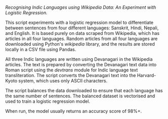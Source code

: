 *Recognising Indic Languages using Wikipedia Data: An Experiment with Logistic Regression.*

This script experiments with a logistic regression model to differentiate between sentences from four different languages: Sanskrit, Hindi, Nepali, and English. It is based purely on data scraped from Wikipedia, which has articles in all four languages. Random articles from all four languages are downloaded using Python's *wikipedia* library, and the results are stored locally in a CSV file using Pandas.

All three Indic languages are written using Devanagari in the Wikipedia articles. The text is prepared by converting the Devanagari text data into Roman script using the *devtrans* module for Indic language text transliteration. The script converts the Devanagari text into the Harvard-Kyoto system, which uses only ASCII characters.

The script balances the data downloaded to ensure that each language has the same number of sentences. The balanced dataset is vectorised and used to train a logistic regression model.

When run, the model usually returns an accuracy score of 98%+.
